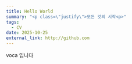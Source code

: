 ```yaml
---
title: Hello World
summary: "<p class=\"justify\">모든 것의 시작<p>"
tags:
  - CV
date: 2025-10-25
external_link: http://github.com
---
```


voca 입니다